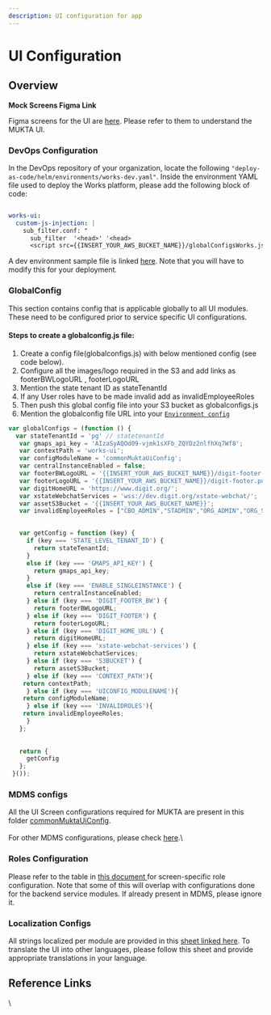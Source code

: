 ```yaml
---
description: UI configuration for app
---
```


# UI Configuration

## **Overview**



**Mock Screens Figma Link**

Figma screens for the UI are [here](https://www.figma.com/file/M2P3O9WlKtxuLCjQKxLLDg/DIGIT-Works?node-id=1-2). Please refer to them to understand the MUKTA UI.&#x20;

### **DevOps Configuration**

In the DevOps repository of your organization, locate the following `"deploy-as-code/helm/environments/works-dev.yaml"`. Inside the environment YAML file used to deploy the Works platform, please add the following block of code:

```yaml

works-ui:
  custom-js-injection: |
    sub_filter.conf: "
      sub_filter  '<head>' '<head>
      <script src={{INSERT_YOUR_AWS_BUCKET_NAME}}/globalConfigsWorks.js type=text/javascript></script>';"
```

A dev environment sample file is linked [here](https://github.com/egovernments/DIGIT-DevOps/blob/8f80d072be92a8a3cbcac438ca3abdd5e999d17b/deploy-as-code/helm/environments/works-dev.yaml#L587). Note that you will have to modify this for your deployment.

### **GlobalConfig**&#x20;

This section contains config that is applicable globally to all UI modules. These need to be configured prior to service specific UI configurations.

#### Steps to create a globalconfig.js file:

1. Create a config file(globalconfigs.js) with below mentioned config (see code below).
2. Configure all the images/logo required in the S3 and add links as footerBWLogoURL , footerLogoURL
3. Mention the state tenant ID as stateTenantId
4. If any User roles have to be made invalid add as invalidEmployeeRoles
5. Then push this global config file into your S3 bucket as globalconfigs.js
6. Mention the globalconfig file URL into your [`Environment config`](ux-mock-up-screens.md#devops-configuration)&#x20;

```javascript
var globalConfigs = (function () {
  var stateTenantId = 'pg' // statetenantId
   var gmaps_api_key = 'AIzaSyAQOd09-vjmk1sXFb_ZQYDz2nlfhXq7Wf8';
   var contextPath = 'works-ui'; 
   var configModuleName = 'commonMuktaUiConfig'; 
   var centralInstanceEnabled = false;
   var footerBWLogoURL = '{{INSERT_YOUR_AWS_BUCKET_NAME}}/digit-footer-bw.png';
   var footerLogoURL = '{{INSERT_YOUR_AWS_BUCKET_NAME}}/digit-footer.png';
   var digitHomeURL = 'https://www.digit.org/';
   var xstateWebchatServices = 'wss://dev.digit.org/xstate-webchat/';
   var assetS3Bucket = '{{INSERT_YOUR_AWS_BUCKET_NAME}}';
   var invalidEmployeeRoles = ["CBO_ADMIN","STADMIN","ORG_ADMIN","ORG_STAFF"] 

 
   var getConfig = function (key) {
     if (key === 'STATE_LEVEL_TENANT_ID') {
       return stateTenantId;
     }
     else if (key === 'GMAPS_API_KEY') {
       return gmaps_api_key;
     }
     else if (key === 'ENABLE_SINGLEINSTANCE') {
       return centralInstanceEnabled;
     } else if (key === 'DIGIT_FOOTER_BW') {
       return footerBWLogoURL;
     } else if (key === 'DIGIT_FOOTER') {
       return footerLogoURL;
     } else if (key === 'DIGIT_HOME_URL') {
       return digitHomeURL;
     } else if (key === 'xstate-webchat-services') {
       return xstateWebchatServices;
     } else if (key === 'S3BUCKET') {
       return assetS3Bucket;
     } else if (key === 'CONTEXT_PATH'){
	return contextPath;
     } else if (key === 'UICONFIG_MODULENAME'){
	return configModuleName;
     } else if (key === 'INVALIDROLES'){
	return invalidEmployeeRoles;
     }
   };
 
 
   return {
     getConfig
   };
 }());
```

####

### **MDMS configs**

All the UI Screen configurations required for MUKTA are present in this folder [commonMuktaUiConfig](https://github.com/egovernments/works-mdms-data/tree/DEV/data/pg/commonMuktaUiConfig).\
\
For other MDMS configurations, please check [here](../../programs/mukta/configuration/ui-configuration/mdms-configuration.md).\


### **Roles Configuration**

Please refer to the table in [this document ](https://works.digit.org/programs/mukta/configuration/ui-configuration/role-configuration)for screen-specific role configuration. Note that some of this will overlap with configurations done for the backend service modules. If already present in MDMS, please ignore it.&#x20;

### **Localization Configs**

All strings localized per module are provided in this [sheet linked here](https://docs.google.com/spreadsheets/d/1Pk5TD\_GbnWB6z6cJ1IhsaVCxY9PKcBTg2IpIZ1dXgX4/edit#gid=934078231). To translate the UI into other languages, please follow this sheet and provide appropriate translations in your language.&#x20;

## **Reference Links**

\
